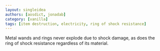 ```yaml
---
layout: singleidea
authors: [aosdict, jonadab]
category: [vanilla]
tags: [item destruction, electricity, ring of shock resistance]
---
```

Metal wands and rings never explode due to shock damage, as does the ring of shock resistance regardless of its material.
